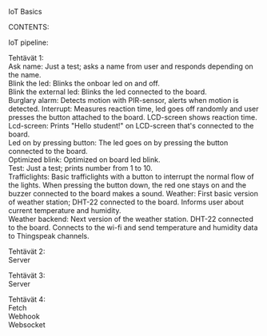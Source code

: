IoT Basics  

CONTENTS:  

  IoT pipeline:  

  Tehtävät 1:  
    Ask name: Just a test; asks a name from user and responds depending on the name.  
    Blink the led: Blinks the onboar led on and off.  
    Blink the external led: Blinks the led connected to the board.  
    Burglary alarm: Detects motion with PIR-sensor, alerts when motion is detected.
    Interrupt: Measures reaction time, led goes off randomly and user presses the button attached to the board. LCD-screen shows reaction time.  
    Lcd-screen: Prints "Hello student!" on LCD-screen that's connected to the board.  
    Led on by pressing button: The led goes on by pressing the button connected to the board.  
    Optimized blink: Optimized on board led blink.  
    Test: Just a test; prints number from 1 to 10.  
    Trafficlights: Basic trafficlights with a button to interrupt the normal flow of the lights. When pressing the button down, the red one stays on and the buzzer connected to the board makes a sound.
    Weather: First basic version of weather station; DHT-22 connected to the board. Informs user about current temperature and humidity.  
    Weather backend: Next version of the weather station. DHT-22 connected to the board. Connects to the wi-fi and send temperature and humidity data to Thingspeak channels. 
    
  Tehtävät 2:  
    Server  
    
  Tehtävät 3:  
    Server  
    
  Tehtävät 4:  
    Fetch  
    Webhook  
    Websocket  
